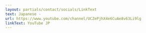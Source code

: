 ```yaml
---
layout: partials/contact/socials/LinkText
text: Japanese -
url: https://www.youtube.com/channel/UCZePjhX4e6CuAe8v63Li9lg
linkText: YouTube JP
---
```

